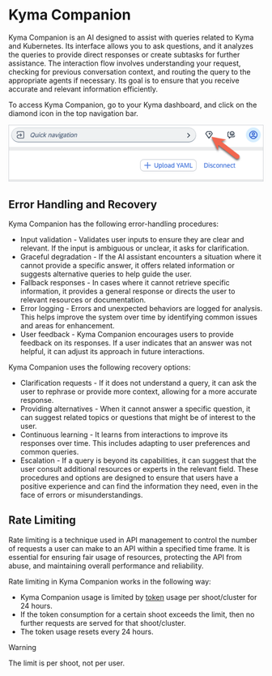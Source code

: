 # Kyma Companion

Kyma Companion is an AI designed to assist with queries related to Kyma and Kubernetes. Its interface allows you to ask questions, and it analyzes the queries to provide direct responses or create subtasks for further assistance. The interaction flow involves understanding your request, checking for previous conversation context, and routing the query to the appropriate agents if necessary. Its goal is to ensure that you receive accurate and relevant information efficiently.

To access Kyma Companion, go to your Kyma dashboard, and click on the diamond icon in the top navigation bar.

![Kyma Companion access](assets/kyma-companion.png)

## Error Handling and Recovery

Kyma Companion has the following error-handling procedures:

- Input validation - Validates user inputs to ensure they are clear and relevant. If the input is ambiguous or unclear, it asks for clarification.
- Graceful degradation - If the AI assistant encounters a situation where it cannot provide a specific answer, it offers related information or suggests alternative queries to help guide the user.
- Fallback responses - In cases where it cannot retrieve specific information, it provides a general response or directs the user to relevant resources or documentation.
- Error logging - Errors and unexpected behaviors are logged for analysis. This helps improve the system over time by identifying common issues and areas for enhancement.
- User feedback - Kyma Companion encourages users to provide feedback on its responses. If a user indicates that an answer was not helpful, it can adjust its approach in future interactions.

Kyma Companion uses the following recovery options:

- Clarification requests - If it does not understand a query, it can ask the user to rephrase or provide more context, allowing for a more accurate response.
- Providing alternatives - When it cannot answer a specific question, it can suggest related topics or questions that might be of interest to the user.
- Continuous learning - It learns from interactions to improve its responses over time. This includes adapting to user preferences and common queries.
- Escalation - If a query is beyond its capabilities, it can suggest that the user consult additional resources or experts in the relevant field. These procedures and options are designed to ensure that users have a positive experience and can find the information they need, even in the face of errors or misunderstandings.

## Rate Limiting

Rate limiting is a technique used in API management to control the number of requests a user can make to an API within a specified time frame. It is essential for ensuring fair usage of resources, protecting the API from abuse, and maintaining overall performance and reliability.

Rate limiting in Kyma Companion works in the following way:

- Kyma Companion usage is limited by [token](https://learn.microsoft.com/en-us/dotnet/ai/conceptual/understanding-tokens) usage per shoot/cluster for 24 hours.
- If the token consumption for a certain shoot exceeds the limit, then no further requests are served for that shoot/cluster.
- The token usage resets every 24 hours.

> [!WARNING]
> The limit is per shoot, not per user.
